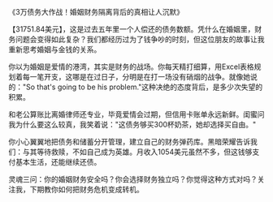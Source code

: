 《3万债务大作战！婚姻财务隔离背后的真相让人沉默》

【31751.84美元】，这是过去五年里一个人偿还的债务数额。凭什么在婚姻里，财务问题会变得如此复杂？我们都经历过为了钱争吵的时刻，但这位朋友的故事让我重新思考婚姻与金钱的关系。

你以为婚姻是爱情的港湾，其实是财务的战场。你每天精打细算，用Excel表格规划着每一笔开支，这哪是在过日子，分明是在打一场没有硝烟的战争。就像她说的："So that's going to be his problem."这种决绝的态度背后，是多少次失望的积累。

和老公算账比离婚律师还专业，毕竟爱情会过期，但信用卡账单永远新鲜。闺蜜问我为什么要这么较真，我笑着说："这债务够买300杯奶茶，她却选择买自由。"

你小心翼翼地把债务和储蓄分开管理，建立自己的财务弹药库。黑暗荣耀告诉我们：与其等待救赎，不如自己成为英雄。月收入1054美元虽然不多，但这钱够支付基本生活，还能继续还债。

灵魂三问：你的婚姻财务安全吗？你会选择财务独立吗？你觉得这种方式对吗？关注我，下期教你如何把财务危机变成转机。
